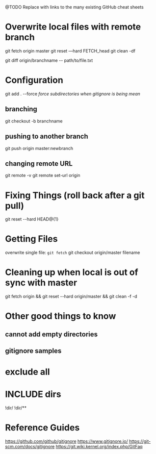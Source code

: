 @TODO
Replace with links to the many existing GitHub cheat sheets

# Overwrite local files with remote branch
git fetch origin master
git reset —hard FETCH_head
git clean -df

git diff origin/branchname -- path/to/file.txt

# Configuration

git add . --force
  _force subdirectories when gitignore is being mean_

## branching
git checkout -b branchname

## pushing to another branch
git push origin master:newbranch

## changing remote URL
git remote -v
git remote set-url origin <new url>

# Fixing Things (roll back after a git pull)
git reset --hard HEAD@{1}

# Getting Files
overwrite single file:
`git fetch`
git checkout origin/master filename

# Cleaning up when local is out of sync with master
git fetch origin && git reset --hard origin/master && git clean -f -d

# Other good things to know
cannot add empty directories
---
## gitignore samples

# exclude all

# INCLUDE dirs
!dir/
!dir/**

# Reference Guides
https://github.com/github/gitignore
https://www.gitignore.io/
https://git-scm.com/docs/gitignore
https://git.wiki.kernel.org/index.php/GitFaq
